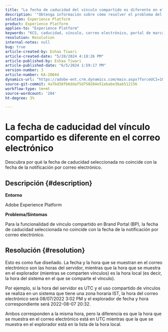 ```yaml
---
title: "La fecha de caducidad del vínculo compartido es diferente en el correo electrónico"
description: '"Obtenga información sobre cómo resolver el problema del vínculo compartido en el que la fecha de caducidad no coincide con la fecha de la notificación por correo electrónico".'
solution: Experience Platform
product: Experience Platform
applies-to: "Experience Platform"
keywords: "KCS, caducidad, vínculo, correo electrónico, portal de marca, notificación, hora del servidor, UTC, hora local, hora IST, explorador"
resolution: Resolution
internal-notes: null
bug: true
article-created-by: Eshaa Tiwari
article-created-date: "5/28/2024 4:18:26 PM"
article-published-by: Eshaa Tiwari
article-published-date: "6/5/2024 1:59:17 PM"
version-number: 3
article-number: KA-20044
dynamics-url: "https://adobe-ent.crm.dynamics.com/main.aspx?forceUCI=1&pagetype=entityrecord&etn=knowledgearticle&id=ebb5d8e6-0d1d-ef11-840b-6045bd026dc7"
source-git-commit: 4a7bd38fb6ddaf5d750284e51ebabe36ab512156
workflow-type: tm+mt
source-wordcount: '204'
ht-degree: 3%

---
```


# La fecha de caducidad del vínculo compartido es diferente en el correo electrónico


Descubra por qué la fecha de caducidad seleccionada no coincide con la fecha de la notificación por correo electrónico.

## Descripción {#description}


<b>Entorno</b>

Adobe Experience Platform

<b>Problema/Síntomas</b>

Para la funcionalidad de vínculo compartido en Brand Portal (BP), la fecha de caducidad seleccionada no coincide con la fecha de la notificación por correo electrónico.


## Resolución {#resolution}


Esto es como fue diseñado. La fecha y la hora que se muestran en el correo electrónico son las horas del servidor, mientras que la hora que se muestra en el explorador (mientras se comparten vínculos) es la hora local (es decir, la hora del sistema en el que se comparte el vínculo).

Por ejemplo, si la hora del servidor es UTC y el uso compartido de vínculos se realiza en un sistema que tiene una zona horaria IST, la hora del correo electrónico será 08/07/2022 3:02 PM y el explorador de fecha y hora correspondiente será 2022-08-07 20:32.

Ambos corresponden a la misma hora, pero la diferencia es que la hora que se muestra en el correo electrónico está en UTC mientras que la que se muestra en el explorador está en la lista de la hora local.
